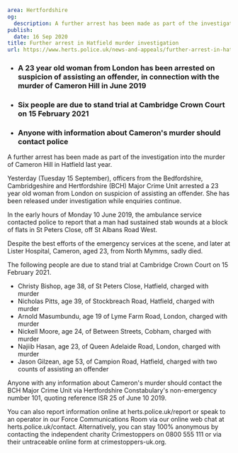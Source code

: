 ```yaml
area: Hertfordshire
og:
  description: A further arrest has been made as part of the investigation into the murder of Cameron Hill in Hatfield last year.
publish:
  date: 16 Sep 2020
title: Further arrest in Hatfield murder investigation
url: https://www.herts.police.uk/news-and-appeals/further-arrest-in-hatfield-murder-investigation-0635
```

* ### A 23 year old woman from London has been arrested on suspicion of assisting an offender, in connection with the murder of Cameron Hill in June 2019

 * ### Six people are due to stand trial at Cambridge Crown Court on 15 February 2021

 * ### Anyone with information about Cameron's murder should contact police

A further arrest has been made as part of the investigation into the murder of Cameron Hill in Hatfield last year.

Yesterday (Tuesday 15 September), officers from the Bedfordshire, Cambridgeshire and Hertfordshire (BCH) Major Crime Unit arrested a 23 year old woman from London on suspicion of assisting an offender. She has been released under investigation while enquiries continue.

In the early hours of Monday 10 June 2019, the ambulance service contacted police to report that a man had sustained stab wounds at a block of flats in St Peters Close, off St Albans Road West.

Despite the best efforts of the emergency services at the scene, and later at Lister Hospital, Cameron, aged 23, from North Mymms, sadly died.

The following people are due to stand trial at Cambridge Crown Court on 15 February 2021.

 * Christy Bishop, age 38, of St Peters Close, Hatfield, charged with murder
 * Nicholas Pitts, age 39, of Stockbreach Road, Hatfield, charged with murder
 * Arnold Masumbundu, age 19 of Lyme Farm Road, London, charged with murder
 * Nickell Moore, age 24, of Between Streets, Cobham, charged with murder
 * Najiib Hasan, age 23, of Queen Adelaide Road, London, charged with murder
 * Jason Gilzean, age 53, of Campion Road, Hatfield, charged with two counts of assisting an offender

Anyone with any information about Cameron's murder should contact the BCH Major Crime Unit via Hertfordshire Constabulary's non-emergency number 101, quoting reference ISR 25 of June 10 2019.

You can also report information online at herts.police.uk/report or speak to an operator in our Force Communications Room via our online web chat at herts.police.uk/contact. Alternatively, you can stay 100% anonymous by contacting the independent charity Crimestoppers on 0800 555 111 or via their untraceable online form at crimestoppers-uk.org.
